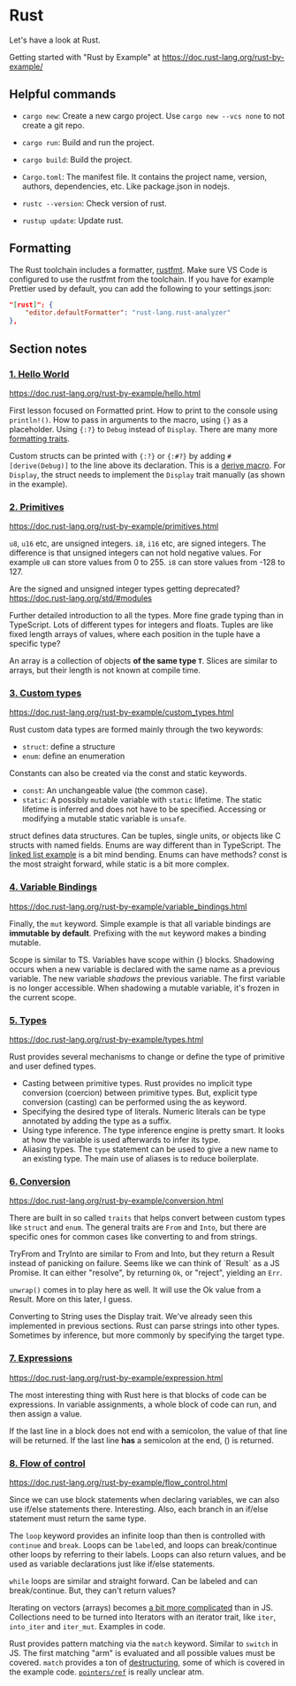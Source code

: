 # Rust

Let's have a look at Rust.

Getting started with "Rust by Example" at https://doc.rust-lang.org/rust-by-example/

## Helpful commands

- `cargo new`: Create a new cargo project. Use `cargo new --vcs none` to not create a git repo.
- `cargo run`: Build and run the project.
- `cargo build`: Build the project.

- `Cargo.toml`: The manifest file. It contains the project name, version, authors, dependencies, etc. Like package.json in nodejs.

- `rustc --version`: Check version of rust.
- `rustup update`: Update rust.

## Formatting

The Rust toolchain includes a formatter, [rustfmt](https://github.com/rust-lang/rustfmt). Make sure VS Code is configured to use the rustfmt from the toolchain. If you have for example Prettier used by default, you can add the following to your settings.json:

```json
"[rust]": {
	"editor.defaultFormatter": "rust-lang.rust-analyzer"
},
```

## Section notes

### [1. Hello World](./hello-world/src/main.rs)

https://doc.rust-lang.org/rust-by-example/hello.html

First lesson focused on Formatted print. How to print to the console using `println!()`. How to pass in arguments to the macro, using `{}` as a placeholder. Using `{:?}` to `Debug` instead of `Display`. There are many more [formatting traits](https://doc.rust-lang.org/std/fmt/#traits).

Custom structs can be printed with `{:?}` or `{:#?}` by adding `#[derive(Debug)]` to the line above its declaration. This is a [derive macro](https://doc.rust-lang.org/rust-by-example/trait/derive.html). For `Display`, the struct needs to implement the `Display` trait manually (as shown in the example).

### [2. Primitives](./primitives/src/main.rs)

https://doc.rust-lang.org/rust-by-example/primitives.html

`u8`, `u16` etc, are unsigned integers. `i8`, `i16` etc, are signed integers. The difference is that unsigned integers can not hold negative values. For example `u8` can store values from 0 to 255. `i8` can store values from -128 to 127.

Are the signed and unsigned integer types getting deprecated? https://doc.rust-lang.org/std/#modules

Further detailed introduction to all the types. More fine grade typing than in TypeScript. Lots of different types for integers and floats. Tuples are like fixed length arrays of values, where each position in the tuple have a specific type?

An array is a collection of objects **of the same type `T`**. Slices are similar to arrays, but their length is not known at compile time.

### [3. Custom types](./custom-types/src/main.rs)

https://doc.rust-lang.org/rust-by-example/custom_types.html

Rust custom data types are formed mainly through the two keywords:

- `struct`: define a structure
- `enum`: define an enumeration

Constants can also be created via the const and static keywords.

- `const`: An unchangeable value (the common case).
- `static`: A possibly `mut`able variable with `static` lifetime. The static lifetime is inferred and does not have to be specified. Accessing or modifying a mutable static variable is `unsafe`.

struct defines data structures. Can be tuples, single units, or objects like C structs with named fields. Enums are way different than in TypeScript. The [linked list example](https://doc.rust-lang.org/rust-by-example/custom_types/enum/testcase_linked_list.html) is a bit mind bending. Enums can have methods? const is the most straight forward, while static is a bit more complex.

### [4. Variable Bindings](./variable-bindings/src/main.rs)

https://doc.rust-lang.org/rust-by-example/variable_bindings.html

Finally, the `mut` keyword. Simple example is that all variable bindings are **immutable by default**. Prefixing with the `mut` keyword makes a binding mutable.

Scope is similar to TS. Variables have scope within {} blocks. Shadowing occurs when a new variable is declared with the same name as a previous variable. The new variable _shadows_ the previous variable. The first variable is no longer accessible. When shadowing a mutable variable, it's frozen in the current scope.

### [5. Types](./types/src/main.rs)

https://doc.rust-lang.org/rust-by-example/types.html

Rust provides several mechanisms to change or define the type of primitive and user defined types.

- Casting between primitive types. Rust provides no implicit type conversion (coercion) between primitive types. But, explicit type conversion (casting) can be performed using the as keyword.
- Specifying the desired type of literals. Numeric literals can be type annotated by adding the type as a suffix.
- Using type inference. The type inference engine is pretty smart. It looks at how the variable is used afterwards to infer its type.
- Aliasing types. The `type` statement can be used to give a new name to an existing type. The main use of aliases is to reduce boilerplate.

### [6. Conversion](./conversion/src/main.rs)

https://doc.rust-lang.org/rust-by-example/conversion.html

There are built in so called `traits` that helps convert between custom types like `struct` and `enum`. The general traits are `From` and `Into`, but there are specific ones for common cases like converting to and from strings.

TryFrom and TryInto are similar to From and Into, but they return a Result instead of panicking on failure. Seems like we can think of ´Result´ as a JS Promise. It can either "resolve", by returning `Ok`, or "reject", yielding an `Err`.

`unwrap()` comes in to play here as well. It will use the Ok value from a Result. More on this later, I guess.

Converting to String uses the Display trait. We've already seen this implemented in previous sections. Rust can parse strings into other types. Sometimes by inference, but more commonly by specifying the target type.

### [7. Expressions](./expressions/src/main.rs)

https://doc.rust-lang.org/rust-by-example/expression.html

The most interesting thing with Rust here is that blocks of code can be expressions. In variable assignments, a whole block of code can run, and then assign a value.

If the last line in a block does not end with a semicolon, the value of that line will be returned. If the last line **has** a semicolon at the end, () is returned.

### [8. Flow of control](./flow-of-control/src/main.rs)

https://doc.rust-lang.org/rust-by-example/flow_control.html

Since we can use block statements when declaring variables, we can also use if/else statements there. Interesting. Also, each branch in an if/else statement must return the same type.

The `loop` keyword provides an infinite loop than then is controlled with `continue` and `break`. Loops can be `label`ed, and loops can break/continue other loops by referring to their labels. Loops can also return values, and be used as variable declarations just like if/else statements.

`while` loops are similar and straight forward. Can be labeled and can break/continue. But, they can't return values?

Iterating on vectors (arrays) becomes [a bit more complicated](https://doc.rust-lang.org/rust-by-example/flow_control/for.html) than in JS. Collections need to be turned into Iterators with an iterator trait, like `iter`, `into_iter` and `iter_mut`. Examples in code.

Rust provides pattern matching via the `match` keyword. Similar to `switch` in JS. The first matching "arm" is evaluated and all possible values must be covered. `match` provides a ton of [destructuring](https://doc.rust-lang.org/rust-by-example/flow_control/match/destructuring.html), some of which is covered in the example code. [`pointers/ref`](https://doc.rust-lang.org/rust-by-example/flow_control/match/destructuring/destructure_pointers.html) is really unclear atm.
